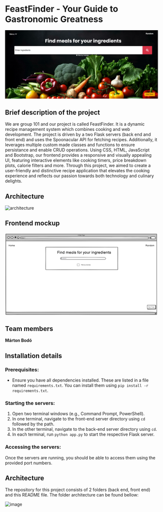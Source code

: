 # FeastFinder - Your Guide to Gastronomic Greatness

![alt text](image.png)

## Brief description of the project

We are group 101 and our project is called FeastFinder. It is a dynamic recipe management system which combines cooking and web development. The project is driven by a two Flask servers (back end and front end) and uses the Spoonacular API for fetching recipes. Additionally, it leverages multiple custom made classes and functions to ensure persistance and enable CRUD operations. Using CSS, HTML, JavaScript and Bootstrap, our frontend provides a responsive and visually appealing UI, featuring interactive elements like cooking timers, price breakdown plots, calorie filters and more. Through this project, we aimed to create a user-friendly and distinctive recipe application that elevates the cooking experience and reflects our passion towards both technology and culinary delights.

## Architecture

![architecture](https://github.com/VU-AppliedProgramming/example-project/assets/119077341/7f9d62ca-de5a-42a9-bd15-1809ff094fbe)


## Frontend mockup
![alt text](image-1.png)

## Team members

**Márton Bodó**

## Installation details

### Prerequisites:

- Ensure you have all dependencies installed. These are listed in a file named `requirements.txt`. You can install them using `pip install -r requirements.txt`.

### Starting the servers:

1. Open two terminal windows (e.g., Command Prompt, PowerShell).
2. In one terminal, navigate to the front-end server directory using `cd` followed by the path.
3. In the other terminal, navigate to the back-end server directory using `cd`.
4. In each terminal, run `python app.py` to start the respective Flask server.

### Accessing the servers:

Once the servers are running, you should be able to access them using the provided port numbers.


## Architecture

The repository for this project consists of 2 folders (back end, front end) and this README file.
The folder architecture can be found bellow:

![image](https://github.com/VU-AppliedProgramming/example-project/assets/119077341/550ef9bc-672e-4fc2-9b4f-718b75568a9c)



